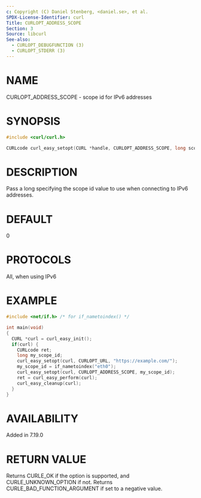 ```yaml
---
c: Copyright (C) Daniel Stenberg, <daniel.se>, et al.
SPDX-License-Identifier: curl
Title: CURLOPT_ADDRESS_SCOPE
Section: 3
Source: libcurl
See-also:
  - CURLOPT_DEBUGFUNCTION (3)
  - CURLOPT_STDERR (3)
---
```


# NAME

CURLOPT_ADDRESS_SCOPE - scope id for IPv6 addresses

# SYNOPSIS

~~~c
#include <curl/curl.h>

CURLcode curl_easy_setopt(CURL *handle, CURLOPT_ADDRESS_SCOPE, long scope);
~~~

# DESCRIPTION

Pass a long specifying the scope id value to use when connecting to IPv6 addresses.

# DEFAULT

0

# PROTOCOLS

All, when using IPv6

# EXAMPLE

~~~c
#include <net/if.h> /* for if_nametoindex() */

int main(void)
{
  CURL *curl = curl_easy_init();
  if(curl) {
    CURLcode ret;
    long my_scope_id;
    curl_easy_setopt(curl, CURLOPT_URL, "https://example.com/");
    my_scope_id = if_nametoindex("eth0");
    curl_easy_setopt(curl, CURLOPT_ADDRESS_SCOPE, my_scope_id);
    ret = curl_easy_perform(curl);
    curl_easy_cleanup(curl);
  }
}
~~~

# AVAILABILITY

Added in 7.19.0

# RETURN VALUE

Returns CURLE_OK if the option is supported, and CURLE_UNKNOWN_OPTION if not.
Returns CURLE_BAD_FUNCTION_ARGUMENT if set to a negative value.
